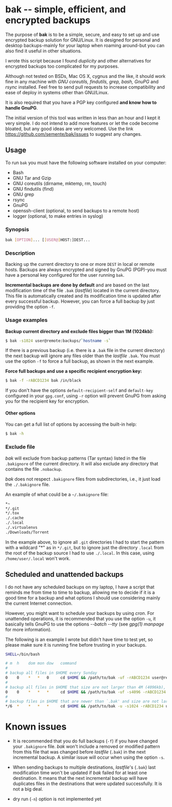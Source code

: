 # bak -- simple, efficient, and encrypted backups

The purpose of **bak** is to be a simple, secure, and easy to set up
and use encrypted backup solution for GNU/Linux. It is designed for
personal and desktop backups-mainly for your laptop when roaming
around-but you can also find it useful in other situations.

I wrote this script because I found *duplicity* and other alternatives
for encrypted backups too complicated for my purposes.

Although not tested on BSDs, Mac OS X, cygnus and the like, it should
work fine in any machine with *GNU coreutils, findutils, grep, bash,
GnuPG* and *rsync* installed. Feel free to send pull requests to
increase compatibility and ease of deploy in systems other than
GNU/Linux.

It is also required that you have a PGP key configured **and know how
to handle GnuPG**.

The initial version of this tool was written in less than an hour and
I kept it very simple. I do not intend to add more features or let the
code become bloated, but any good ideas are very welcomed. Use the
link https://github.com/semente/bak/issues to suggest any changes.


## Usage

To run `bak` you must have the following software installed on your
computer:

  - Bash
  - GNU Tar and Gzip
  - GNU coreutils (dirname, mktemp, rm, touch)
  - GNU findutils (find)
  - GNU grep
  - rsync
  - GnuPG
  - openssh-client (optional, to send backups to a remote host)
  - logger (optional, to make entries in syslog)

### Synopsis

```sh
bak [OPTION]... [[USER@]HOST:]DEST...
```

### Description

Backing up the current directory to one or more `DEST` in local or
remote hosts. Backups are always encrypted and signed by GnuPG
(PGP)-you must have a personal key configured for the user running
`bak`.

**Incremental backups are done by default** and are based on the last
modification time of the file `.bak` (*lastfile*) located in the
current directory. This file is automatically created and its
modification time is updated after every successful backup. However,
you can force a full backup by just providing the option `-f`.

### Usage examples

**Backup current directory and exclude files bigger than 1M (1024kb):**

```sh
$ bak -s1024 user@remote:backups/`hostname -s`
```

If there is a previous backup (i.e. there is a `.bak` file in the
current directory) the next backup will ignore any files older than
the *lastfile* `.bak`. You must use the option `-f` to force a full
backup, as shown in the next example.

**Force full backups and use a specific recipient encryption key:**

```sh
$ bak -f -rABCD1234 bak /in/black
```

If you don't have the options `default-recipient-self` and
`default-key` configured in your `gpg.conf`, using `-r` option will
prevent GnuPG from asking you for the recipient key for encryption.

#### Other options

You can get a full list of options by accessing the built-in help:

```sh
$ bak -h
```

### Exclude file

*bak* will exclude from backup patterns (Tar syntax) listed in the
file `.bakignore` of the current directory. It will also exclude any
directory that contains the file `.nobackup`.

*bak* does not respect `.bakignore` files from subdirectories, i.e.,
it just load the `./.bakignore` file.

An example of what could be a `~/.bakignore` file:

```sh
*~
*/.git
*/.tox
./.cache
./.local
./.virtualenvs
./Downloads/Torrent
```

In the example above, to ignore all `.git` directories I had to start
the pattern with a wildcard "\*" as in ``*/.git``, but to ignore just
the directory `.local` from the root of the backup source I had to use
`./.local`. In this case, using `/home/user/.local` won't work.

## Scheduled and unattended backups

I do not have any scheduled backups on my laptop, I have a script that
reminds me from time to time to backup, allowing me to decide if it is
a good time for a backup and what options I should use considering
mainly the current Internet connection.

However, you might want to schedule your backups by using *cron*. For
unattended operations, it is recommended that you use the option `-u`,
it basically tells GnuPG to use the options *--batch --tty* (see
*gpg(1) manpage* for more information).

The following is an example I wrote but didn't have time to test yet,
so please make sure it is running fine before trusting in your
backups.

```sh
SHELL=/bin/bash

# m  h    dom mon dow   command
#
# backup all files in $HOME every Sunday
0    0    *   *   0     cd $HOME && /path/to/bak -uf -rABCD1234 user@remote:bak/`hostname -s`/
#
# backup all files in $HOME that size are not larger than 4M (4096kb), daily
0    0    *   *   *     cd $HOME && /path/to/bak -uf -s4096 -rABCD1234 user@remote:bak/`hostname -s`/
#
# backup files in $HOME that are newer than `.bak' and size are not larger than 1M, every 6 hours
*/6  *    *   *   *     cd $HOME && /path/to/bak -u -s1024 -rABCD1234 user@remote:bak/`hostname -s`/
```

# Known issues

- It is recommended that you do full backups (`-f`) if you have
  changed your `.bakignore` file. *bak* won't include a removed or
  modified pattern from this file that was changed before *lastfile*
  (`.bak`) in the next incremental backup. A similar issue will occur
  when using the option `-s`.

- When sending backups to multiple destinations, *lastfile*'s (`.bak`)
  last modification time won't be updated if *bak* failed for at least
  one destination. It means that the next incremental backup will have
  duplicates files in the destinations that were updated
  successfully. It is not a big deal.

- dry run (`-n`) option is not implemented yet
